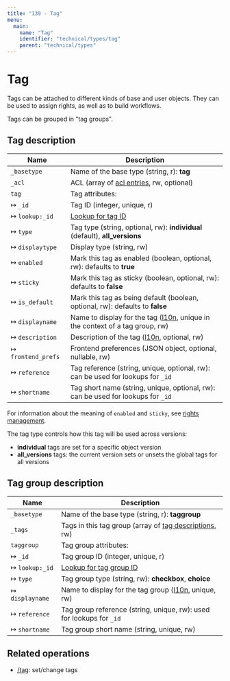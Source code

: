 ```yaml
---
title: "139 - Tag"
menu:
  main:
    name: "Tag"
    identifier: "technical/types/tag"
    parent: "technical/types"
---
```

# Tag

Tags can be attached to different kinds of base and user objects. They can be used to assign rights, as well
as to build workflows.

Tags can be grouped in "tag groups".

## <a name="tag"></a> Tag description

| Name         | Description                                                                                                  |
|--------------|--------------------------------------------------------------------------------------------------------------|
| `_basetype`  | Name of the base type (string, r): **tag**                                                                   |
| `_acl`       | ACL (array of [acl entries](/en/technical/types/acl_entry), rw, optional)                                    |
| `tag`        | Tag attributes:                                                                                              |
| &#8614; `_id`            | Tag ID (integer, unique, r)                                                                      |
| &#8614; `lookup:_id`     | [Lookup for tag ID](/en/technical/datamanagement/lookups/#tags)                                  |
| &#8614; `type`           | Tag type (string, optional, rw): **individual** (default), **all\_versions**                     |
| &#8614; `displaytype`    | Display type (string, rw)                                                                        |
| &#8614; `enabled`        | Mark this tag as enabled (boolean, optional, rw): defaults to **true**                           |
| &#8614; `sticky`         | Mark this tag as sticky (boolean, optional, rw): defaults to **false**                           |
| &#8614; `is_default`     | Mark this tag as being default (boolean, optional, rw): defaults to **false**                    |
| &#8614; `displayname`    | Name to display for the tag ([l10n](/en/technical/types/l10n), unique in the context of a tag group, rw) |
| &#8614; `description`    | Description of the tag ([l10n](/en/technical/types/l10n), optional, rw)                          |
| &#8614; `frontend_prefs` | Frontend preferences (JSON object, optional, nullable, rw)                                       |
| &#8614; `reference`      | Tag reference (string, unique, optional, rw): can be used for lookups for `_id`             |
| &#8614; `shortname`      | Tag short name (string, unique, optional, rw): can be used for lookups for `_id`             |

For information about the meaning of `enabled` and `sticky`, see [rights management](/en/technical/rightsmanagement).

The tag type controls how this tag will be used across versions:

- **individual** tags are set for a specific object version
- **all\_versions** tags: the current version sets or unsets the global tags for all versions

## <a name="taggroup"></a> Tag group description

| Name         | Description                                                                                            |
|--------------|--------------------------------------------------------------------------------------------------------|
| `_basetype`  | Name of the base type (string, r): **taggroup**                                                        |
| `_tags`      | Tags in this tag group (array of [tag descriptions](/en/technical/types/tag), rw)                      |
| `taggroup`   | Tag group attributes:                                                                                  |
| &#8614; `_id`         | Tag group ID (integer, unique, r)                                                             |
| &#8614; `lookup:_id`  | [Lookup for tag group ID](/en/technical/datamanagement/lookups/#tags)                         |
| &#8614; `type`        | Tag group type (string, rw): **checkbox**, **choice**                                         |
| &#8614; `displayname` | Name to display for the tag group ([l10n](/en/technical/types/l10n), unique, rw)              |
| &#8614; `reference`   | Tag group reference (string, unique, rw): used for lookups for `_id`                          |
| &#8614; `shortname`   | Tag group short name (string, unique, rw)                                                     |

## Related operations

- [/tag](/en/technical/api/tags): set/change tags

